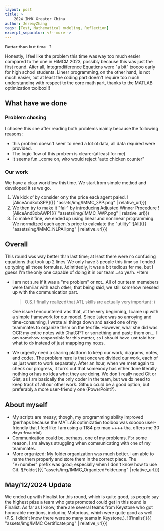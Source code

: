 ```yaml
---
layout: post
title: >
    2024 IMMC Greater China
author: JeremyZhang
tags: [Test, Mathematical modeling, Reflection]
excerpt_separator: <!--more-->
---
```

Better than last time...?

<!--more-->
Honestly, I feel like the problem this time was way too much easier compared to the one in HiMCM 2023, possibly because this was just the first round. After all, Integrodifference Equations were "a bit" tooooo early for high school students. Linear programming, on the other hand, is not much easier, but at least the coding part doesn't require too much understanding with respect to the core math part, thanks to the MATLAB optimization toolbox!!!
## What have we done
### Problem chosing
I chosee this one after reading both problems mainly because the following reasons:
- this problem doesn't seem to need a lot of data, all data required were provided. 
- The logic flow of this problem is clearer(at least for me)
- It seems fun...come on, who would reject "auto chicken counter"
### Our work
We have a clear workflow this time. We start from simple method and developed it as we go.
1. We kick of by consider only the price each agent paied.
![AliceAndBobSPP]({{ "assets/img/IMMC_SPP.png" | relative_url}})
2. We then try to make it "fair" by introducing Adjusted Winner Procedure
![AliceAndBobAWP]({{ "assets/img/IMMC_AWP.png" | relative_url}})
3. To make it fine, we ended up using linear and nonlinear programming. We normalized each agent's price to calculate the "utility"
![All]({{ "assets/img/IMMC_NLPAll.png" | relative_url}})
## Overall

This round was way better than last time; at least there were no confusing equations that took up 2 lines. We only have 3 people this time so I ended up typing all those formulas. Adimittedly, it was a bit tedious for me, but I guess I'm the only one capable of doing it in our team...so yeah.
*Item
- I am not sure if it was a "me problem" or not...All of our team memebers were familiar with each other; that being said, we still somehow messed up with the communication part. 
    >O.S. I finally realized that ATL skills are actually very important :)

    One issue I encountered was that, at the very beginning, I came up with a simple framework for our model. Since Latex was so annoying and time-consuming, I wrote all things down and asked one of my teammates to organize them on the tex file. However, what she did was OCR my entire notes with ChatGPT or something and paste them on... I am somehow responsible for this matter, as I should have just told her what to do instead of just snapping my notes.

- We urgently need a sharing platform to keep our work, diagrams, notes, and codes. The problem here is that once we divided our work, each of us just went to work separately. After an hour, when we meet again to check our progress, it turns out that somebody has either done literally nothing or has no idea what they are doing. We don't really need Git or Gist, as I am basically the only coder in the team, but we do need to keep track of all our other work. Github could be a good option, but preferably a more user-friendly one (PowerPoint?).
## About myself
- My scripts are messy; though, my programming ability improved (perhaps because the MATLAB optimization toolbox was sooooo user-friendly that I feel like I am using a TI84 pro max ++++ that offers me 30 days free trial).
- Communication could be, perhaps, one of my problems. For some reason, I am always struggling when communicating with one of my teammates.
- More organized: My folder organization was much better. I am able to name them properly and store them in the correct place. The "V+number" prefix was good; especially when I don't know how to use Git.
![Folder]({{ "assets/img/IMMC_OrganizedFolder.png" | relative_url}})
## May/12/2024 Update
We ended up with Finalist for this round, which is quite good, as people say the highest prize a team who gets promoted could get in this round is Finalist. As far as I know, there are several teams from Keystone who got honorable mentions, including Motorious, which were quite good as well. (P.S. I didn't know there were so many teams in Keystone.).
![Finalist]({{ "assets/img/IMMC Certificate.png" | relative_url}})
